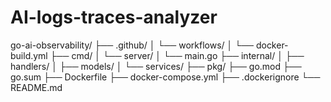 # AI-logs-traces-analyzer
go-ai-observability/
├── .github/
│   └── workflows/
│       └── docker-build.yml
├── cmd/
│   └── server/
│       └── main.go
├── internal/
│   ├── handlers/
│   ├── models/
│   └── services/
├── pkg/
├── go.mod
├── go.sum
├── Dockerfile
├── docker-compose.yml
├── .dockerignore
└── README.md